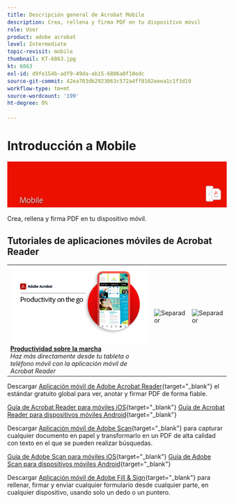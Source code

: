 ```yaml
---
title: Descripción general de Acrobat Mobile
description: Crea, rellena y firma PDF en tu dispositivo móvil
role: User
product: adobe acrobat
level: Intermediate
topic-revisit: mobile
thumbnail: KT-6863.jpg
kt: 6863
exl-id: d9fe154b-adf9-49da-ab15-6806a0f10edc
source-git-commit: 42ea703db2923063c572a4ff0102eeea1c1f3d19
workflow-type: tm+mt
source-wordcount: '199'
ht-degree: 0%

---
```


# Introducción a Mobile

![Imagen de Acrobat Mobile](../assets/Hero-Mobile.png)

Crea, rellena y firma PDF en tu dispositivo móvil.

## Tutoriales de aplicaciones móviles de Acrobat Reader

<table style="table-layout:fixed">
<tr>
  <td>
    <a href="../getting-started/productivity.md">
      <img alt="Productividad sobre la marcha" src="../assets/Productivity_1280.png" />
    </a>
    <div>
     <a href="../getting-started/productivity.md"><strong>Productividad sobre la marcha</strong></a>
    </div>
    <em>Haz más directamente desde tu tableta o teléfono móvil con la aplicación móvil de Acrobat Reader</em>
    <br>
  </td>
  <td>
   <img alt="Separador" src="../assets/Whitespacer.png" />
    <div>
    <br>
  </td>
  <td>
   <img alt="Separador" src="../assets/Whitespacer.png" />
    <div>
    <br>
  </td>
</tr>
</table>

Descargar [Aplicación móvil de Adobe Acrobat Reader](https://www.adobe.com/acrobat/mobile/acrobat-reader.html){target=&quot;_blank&quot;} el estándar gratuito global para ver, anotar y firmar PDF de forma fiable.

[Guía de Acrobat Reader para móviles iOS](https://www.adobe.com/devnet-docs/acrobat/ios/en/){target=&quot;_blank&quot;}
[Guía de Acrobat Reader para dispositivos móviles Android](https://www.adobe.com/devnet-docs/acrobat/android/en/){target=&quot;_blank&quot;}

Descargar [Aplicación móvil de Adobe Scan](https://www.adobe.com/acrobat/mobile/scanner-app.html){target=&quot;_blank&quot;} para capturar cualquier documento en papel y transformarlo en un PDF de alta calidad con texto en el que se pueden realizar búsquedas.

[Guía de Adobe Scan para móviles iOS](https://www.adobe.com/devnet-docs/adobescan/ios/en/){target=&quot;_blank&quot;}
[Guía de Adobe Scan para dispositivos móviles Android](https://www.adobe.com/devnet-docs/adobescan/android/en/){target=&quot;_blank&quot;}

Descargar [Aplicación móvil de Adobe Fill &amp; Sign](https://www.adobe.com/acrobat/mobile/fill-sign-pdfs.html){target=&quot;_blank&quot;} para rellenar, firmar y enviar cualquier formulario desde cualquier parte, en cualquier dispositivo, usando solo un dedo o un puntero.
